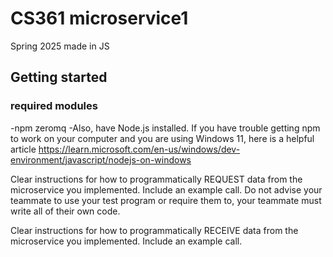 # CS361 microservice1
Spring 2025 made in JS

## Getting started
### required modules
-npm zeromq
-Also, have Node.js installed.
If you have trouble getting npm to work on your computer and you are using Windows 11, here is a helpful article https://learn.microsoft.com/en-us/windows/dev-environment/javascript/nodejs-on-windows



Clear instructions for how to programmatically REQUEST data from the microservice you implemented. Include an example call. Do not advise your teammate to use your test program or require them to, your teammate must write all of their own code.





Clear instructions for how to programmatically RECEIVE data from the microservice you implemented. Include an example call.
